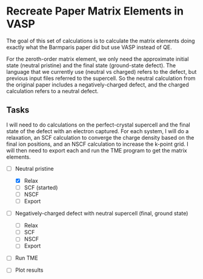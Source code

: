 # Recreate Paper Matrix Elements in VASP

The goal of this set of calculations is to calculate the matrix elements doing exactly what the Barmparis paper did but use VASP instead of QE.

For the zeroth-order matrix element, we only need the approximate initial state (neutral pristine) and the final state (ground-state defect). The language that we currently use (neutral vs charged) refers to the defect, but previous input files referred to the supercell. So the neutral calculation from the original paper includes a negatively-charged defect, and the charged calculation refers to a neutral defect.

## Tasks

I will need to do calculations on the perfect-crystal supercell and the final state of the defect with an electron captured. For each system, I will do a relaxation, an SCF calculation to converge the charge density based on the final ion positions, and an NSCF calculation to increase the k-point grid. I will then need to export each and run the TME program to get the matrix elements.

- [ ] Neutral pristine
  - [x] Relax
  - [ ] SCF (started)
  - [ ] NSCF
  - [ ] Export
- [ ] Negatively-charged defect with neutral supercell (final, ground state)
  - [ ] Relax
  - [ ] SCF
  - [ ] NSCF
  - [ ] Export
- [ ] Run TME
- [ ] Plot results

